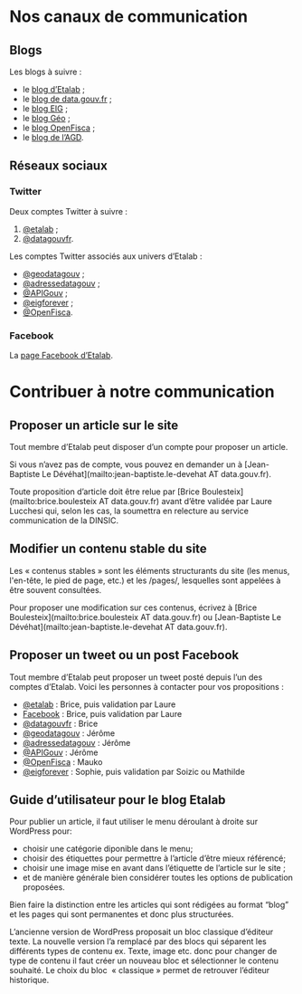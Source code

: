 # Nos canaux de communication

## Blogs

Les blogs à suivre :

- le [blog d’Etalab](http://etalab.gouv.fr/) ;
- le [blog de data.gouv.fr](https://www.data.gouv.fr/fr/posts/) ;
- le [blog EIG](https://entrepreneur-interet-general.etalab.gouv.fr/blog.html) ;
- le [blog Géo](https://blog.geo.data.gouv.fr) ;
- le [blog OpenFisca](http://openfisca.org/en/news/) ;
- le [blog de l’AGD](https://agd.data.gouv.fr/).

## Réseaux sociaux

### Twitter

Deux comptes Twitter à suivre :

1. [@etalab](https://twitter.com/etalab) ;
2. [@datagouvfr](https://twitter.com/datagouvfr).

Les comptes Twitter associés aux univers d’Etalab :

- [@geodatagouv](https://twitter.com/geodatagouv) ;
- [@adressedatagouv](https://twitter.com/adressedatagouv) ;
- [@APIGouv](https://twitter.com/APIGouv) ;
- [@eigforever](https://twitter.com/eigforever) ;
- [@OpenFisca](https://twitter.com/OpenFisca).

### Facebook

La [page Facebook d’Etalab](https://www.facebook.com/etalab/).

# Contribuer à notre communication

## Proposer un article sur le site

Tout membre d’Etalab peut disposer d’un compte pour proposer un article.

Si vous n’avez pas de compte, vous pouvez en demander un à [Jean-Baptiste Le Dévéhat](mailto:jean-baptiste.le-devehat AT data.gouv.fr).

Toute proposition d’article doit être relue par [Brice Boulesteix](mailto:brice.boulesteix AT data.gouv.fr) avant d’être validée par Laure Lucchesi qui, selon les cas, la soumettra en relecture au service communication de la DINSIC.

## Modifier un contenu stable du site

Les « contenus stables » sont les éléments structurants du site (les menus, l'en-tête, le pied de page, etc.) et les /pages/, lesquelles sont appelées à être souvent consultées.

Pour proposer une modification sur ces contenus, écrivez à [Brice Boulesteix](mailto:brice.boulesteix AT data.gouv.fr) ou [Jean-Baptiste Le Dévéhat](mailto:jean-baptiste.le-devehat AT data.gouv.fr).

## Proposer un tweet ou un post Facebook

Tout membre d’Etalab peut proposer un tweet posté depuis l’un des comptes d’Etalab.  Voici les personnes à contacter pour vos propositions :

- [@etalab](https://twitter.com/etalab) : Brice, puis validation par Laure
- [Facebook](https://www.facebook.com/etalab/) : Brice, puis validation par Laure
- [@datagouvfr](https://twitter.com/datagouvfr) : Brice
- [@geodatagouv](https://twitter.com/geodatagouv) : Jérôme
- [@adressedatagouv](https://twitter.com/adressedatagouv) : Jérôme
- [@APIGouv](https://twitter.com/APIGouv) : Jérôme
- [@OpenFisca](https://twitter.com/OpenFisca) : Mauko
- [@eigforever](https://twitter.com/eigforever) : Sophie, puis validation par Soizic ou Mathilde

## Guide d’utilisateur pour le blog Etalab

Pour publier un article, il faut utiliser le menu déroulant à droite sur WordPress pour:
- choisir une catégorie diponible dans le menu;
- choisir des étiquettes pour permettre à l’article d’être mieux référencé;
- choisir une image mise en avant dans l’étiquette de l’article sur le site ;
- et de manière générale bien considérer toutes les options de publication proposées. 

Bien faire la distinction entre les articles qui sont rédigées au format “blog” et les pages qui sont permanentes et donc plus structurées.

L’ancienne version de WordPress proposait un bloc classique d’éditeur texte. La nouvelle version l’a remplacé par des blocs qui séparent les différents types de contenu ex. Texte, image etc. donc pour changer de type de contenu il faut créer un nouveau bloc et sélectionner le contenu souhaité. Le choix du bloc  « classique » permet de retrouver l’éditeur historique.

